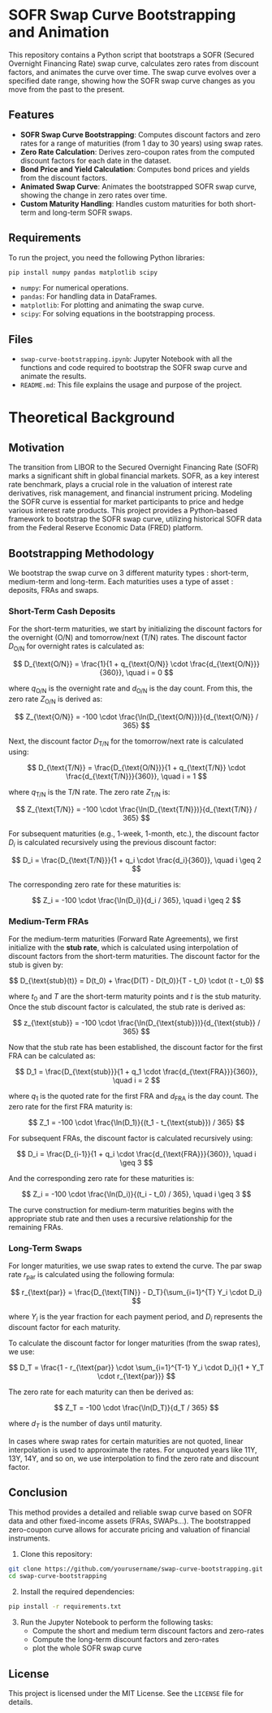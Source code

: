 # SOFR Swap Curve Bootstrapping and Animation

This repository contains a Python script that bootstraps a SOFR (Secured Overnight Financing Rate) swap curve, calculates zero rates from discount factors, and animates the curve over time. The swap curve evolves over a specified date range, showing how the SOFR swap curve changes as you move from the past to the present.

## Features

- **SOFR Swap Curve Bootstrapping**: Computes discount factors and zero rates for a range of maturities (from 1 day to 30 years) using swap rates.
- **Zero Rate Calculation**: Derives zero-coupon rates from the computed discount factors for each date in the dataset.
- **Bond Price and Yield Calculation**: Computes bond prices and yields from the discount factors.
- **Animated Swap Curve**: Animates the bootstrapped SOFR swap curve, showing the change in zero rates over time.
- **Custom Maturity Handling**: Handles custom maturities for both short-term and long-term SOFR swaps.

## Requirements

To run the project, you need the following Python libraries:

```bash
pip install numpy pandas matplotlib scipy
```

- `numpy`: For numerical operations.
- `pandas`: For handling data in DataFrames.
- `matplotlib`: For plotting and animating the swap curve.
- `scipy`: For solving equations in the bootstrapping process.

## Files

- `swap-curve-bootstrapping.ipynb`: Jupyter Notebook with all the functions and code required to bootstrap the SOFR swap curve and animate the results.
- `README.md`: This file explains the usage and purpose of the project.

# Theoretical Background

## Motivation

The transition from LIBOR to the Secured Overnight Financing Rate (SOFR) marks a significant shift in global financial markets. SOFR, as a key interest rate benchmark, plays a crucial role in the valuation of interest rate derivatives, risk management, and financial instrument pricing. Modeling the SOFR curve is essential for market participants to price and hedge various interest rate products. This project provides a Python-based framework to bootstrap the SOFR swap curve, utilizing historical SOFR data from the Federal Reserve Economic Data (FRED) platform.

## Bootstrapping Methodology

We bootstrap the swap curve on 3 different maturity types : short-term, medium-term and long-term.
Each maturities uses a type of asset : deposits, FRAs and swaps.

### Short-Term Cash Deposits

For the short-term maturities, we start by initializing the discount factors for the overnight (O/N) and tomorrow/next (T/N) rates. The discount factor $D_{\text{O/N}}$ for overnight rates is calculated as:

$$
D_{\text{O/N}} = \frac{1}{1 + q_{\text{O/N}} \cdot \frac{d_{\text{O/N}}}{360}}, \quad i = 0
$$

where $q_{\text{O/N}}$ is the overnight rate and $d_{\text{O/N}}$ is the day count. From this, the zero rate $Z_{\text{O/N}}$ is derived as:

$$
Z_{\text{O/N}} = -100 \cdot \frac{\ln(D_{\text{O/N}})}{d_{\text{O/N}} / 365}
$$

Next, the discount factor $D_{\text{T/N}}$ for the tomorrow/next rate is calculated using:

$$
D_{\text{T/N}} = \frac{D_{\text{O/N}}}{1 + q_{\text{T/N}} \cdot \frac{d_{\text{T/N}}}{360}}, \quad i = 1
$$

where $q_{\text{T/N}}$ is the T/N rate. The zero rate $Z_{\text{T/N}}$ is:

$$
Z_{\text{T/N}} = -100 \cdot \frac{\ln(D_{\text{T/N}})}{d_{\text{T/N}} / 365}
$$

For subsequent maturities (e.g., 1-week, 1-month, etc.), the discount factor $D_i$ is calculated recursively using the previous discount factor:

$$
D_i = \frac{D_{\text{T/N}}}{1 + q_i \cdot \frac{d_i}{360}}, \quad i \geq 2
$$

The corresponding zero rate for these maturities is:

$$
Z_i = -100 \cdot \frac{\ln(D_i)}{d_i / 365}, \quad i \geq 2
$$



### Medium-Term FRAs

For the medium-term maturities (Forward Rate Agreements), we first initialize with the **stub rate**, which is calculated using interpolation of discount factors from the short-term maturities. The discount factor for the stub is given by:

$$
D_{\text{stub}(t)} = D(t_0) + \frac{D(T) - D(t_0)}{T - t_0} \cdot (t - t_0)
$$

where $t_0$ and $T$ are the short-term maturity points and $t$ is the stub maturity. Once the stub discount factor is calculated, the stub rate is derived as:

$$
z_{\text{stub}} = -100 \cdot \frac{\ln(D_{\text{stub}})}{d_{\text{stub}} / 365}
$$

Now that the stub rate has been established, the discount factor for the first FRA can be calculated as:

$$
D_1 = \frac{D_{\text{stub}}}{1 + q_1 \cdot \frac{d_{\text{FRA}}}{360}}, \quad i = 2
$$

where $q_1$ is the quoted rate for the first FRA and $d_{\text{FRA}}$ is the day count. The zero rate for the first FRA maturity is:

$$
Z_1 = -100 \cdot \frac{\ln(D_1)}{(t_1 - t_{\text{stub}}) / 365}
$$

For subsequent FRAs, the discount factor is calculated recursively using:

$$
D_i = \frac{D_{i-1}}{1 + q_i \cdot \frac{d_{\text{FRA}}}{360}}, \quad i \geq 3
$$

And the corresponding zero rate for these maturities is:

$$
Z_i = -100 \cdot \frac{\ln(D_i)}{(t_i - t_0) / 365}, \quad i \geq 3
$$


The curve construction for medium-term maturities begins with the appropriate stub rate and then uses a recursive relationship for the remaining FRAs.

### Long-Term Swaps

For longer maturities, we use swap rates to extend the curve. The par swap rate $r_{\text{par}}$ is calculated using the following formula:

$$
r_{\text{par}} = \frac{D_{\text{TIN}} - D_T}{\sum_{i=1}^{T} Y_i \cdot D_i}
$$

where $Y_i$ is the year fraction for each payment period, and $D_i$ represents the discount factor for each maturity.

To calculate the discount factor for longer maturities (from the swap rates), we use:

$$
D_T = \frac{1 - r_{\text{par}} \cdot \sum_{i=1}^{T-1} Y_i \cdot D_i}{1 + Y_T \cdot r_{\text{par}}}
$$

The zero rate for each maturity can then be derived as:

$$
Z_T = -100 \cdot \frac{\ln(D_T)}{d_T / 365}
$$

where $d_T$ is the number of days until maturity.

In cases where swap rates for certain maturities are not quoted, linear interpolation is used to approximate the rates. For unquoted years like 11Y, 13Y, 14Y, and so on, we use interpolation to find the zero rate and discount factor.


## Conclusion

This method provides a detailed and reliable swap curve based on SOFR data and other fixed-income assets (FRAs, SWAPs...). The bootstrapped zero-coupon curve allows for accurate pricing and valuation of financial instruments.

1. Clone this repository:

```bash
git clone https://github.com/yourusername/swap-curve-bootstrapping.git
cd swap-curve-bootstrapping
```

2. Install the required dependencies:

```bash
pip install -r requirements.txt
```

3. Run the Jupyter Notebook to perform the following tasks:
    - Compute the short and medium term discount factors and zero-rates
    - Compute the long-term discount factors and zero-rates
    - plot the whole SOFR swap curve

## License

This project is licensed under the MIT License. See the `LICENSE` file for details.
